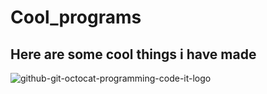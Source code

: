 # Cool_programs
## Here are some cool things i have made

![github-git-octocat-programming-code-it-logo](https://user-images.githubusercontent.com/46284108/128545559-190050b0-3309-40ee-b5bb-b37d5106f660.jpg)
